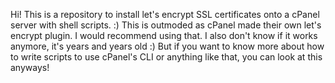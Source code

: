 Hi! This is a repository to install let's encrypt SSL certificates onto a cPanel server with shell scripts. :)
This is outmoded as cPanel made their own let's encrypt plugin. I would recommend using that. I also don't know if it works anymore, it's years and years old :)
But if you want to know more about how to write scripts to use cPanel's CLI or anything like that, you can look at this anyways!
